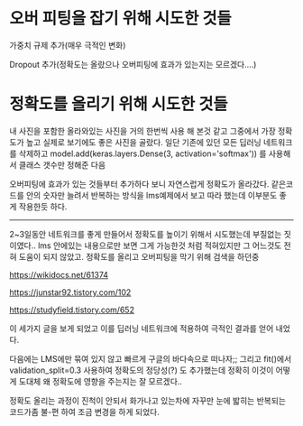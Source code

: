 # 오버 피팅을 잡기 위해 시도한 것들
가중치 규제 추가(매우 극적인 변화)

Dropout 추가(정확도는 올랐으나 오버피팅에 효과가 있는지는 모르겠다....)
# 정확도를 올리기 위해 시도한 것들
내 사진을 포함한 올라와있는 사진을 거의 한번씩 사용 해 본것 같고 그중에서 가장 정확도가 높고 실제로 보기에도 좋은 사진을 골랐다. 
일단 기존에 있던 모든 딥러닝 네트워크를 삭제하고 model.add(keras.layers.Dense(3, activation='softmax')) 를 사용해서 클래스 갯수만 정해준 다음

오버피팅에 효과가 있는 것들부터 추가하다 보니 자연스럽게 정확도가 올라갔다. 같은코드를 안의 숫자만 늘려서 반복하는 방식을 lms예제에서 보고 따라 했는데
이부분도 좋게 작용한듯 하다.




------------
2~3일동안 네트워크를 좋게 만들어서 정확도를 높이기 위해서 시도했는데 부질없는 짓이였다..
lms 안에있는 내용으로만 보면 그게 가능한것 처럼 적혀있지만 그 어느것도 전혀 도움이 되지 않았고. 
정확도를 올리고 오버피팅을 막기 위해 검색을 하던중

https://wikidocs.net/61374

https://junstar92.tistory.com/102

https://studyfield.tistory.com/652 

이 세가지 글을 보게 되었고 이를 딥러닝 네트워크에 적용하여 극적인 결과를 얻어 내었다.

다음에는 LMS에만 묶여 있지 않고 빠르게 구글의 바다속으로 떠나자;;
그리고 fit()에서 validation_split=0.3 사용하여 정확도의 정당성(?) 도 추가했는데 정확히 이것이 어떻게 도대체 왜 정확도에 영향을 주는지는 잘 모르겠다..

정확도 올리는 과정이 진척이 안되서 화가나고 있는차에 자꾸만 눈에 밟히는 반복되는 코드가좀 불-편 하여 조금 변경을 하게 되었다.
